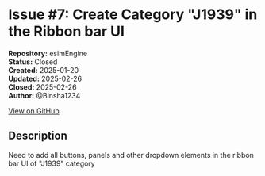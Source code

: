 # Issue #7: Create Category "J1939" in the Ribbon bar UI

**Repository:** esimEngine  
**Status:** Closed  
**Created:** 2025-01-20  
**Updated:** 2025-02-26  
**Closed:** 2025-02-26  
**Author:** @Binsha1234  

[View on GitHub](https://github.com/Simtestlab/esimEngine/issues/7)

## Description

Need to add all buttons, panels and other dropdown elements in the ribbon bar UI of "J1939" category
